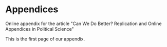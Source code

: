# Appendices
Online appendix for the article "Can We Do Better? Replication and Online Appendices in Political Science"


This is the first page of our appendix.
